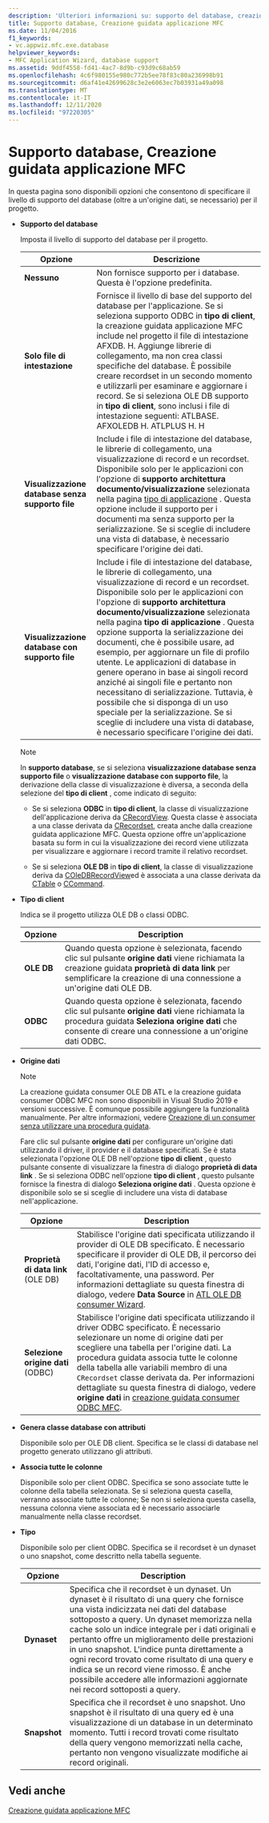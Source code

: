 ```yaml
---
description: 'Ulteriori informazioni su: supporto del database, creazione guidata applicazione MFC'
title: Supporto database, Creazione guidata applicazione MFC
ms.date: 11/04/2016
f1_keywords:
- vc.appwiz.mfc.exe.database
helpviewer_keywords:
- MFC Application Wizard, database support
ms.assetid: 9ddf4558-fd41-4ac7-8d9b-c93d9c68ab59
ms.openlocfilehash: 4c6f980155e980c772b5ee78f83c80a236998b91
ms.sourcegitcommit: d6af41e42699628c3e2e6063ec7b03931a49a098
ms.translationtype: MT
ms.contentlocale: it-IT
ms.lasthandoff: 12/11/2020
ms.locfileid: "97220305"
---
```

# <a name="database-support-mfc-application-wizard"></a>Supporto database, Creazione guidata applicazione MFC

In questa pagina sono disponibili opzioni che consentono di specificare il livello di supporto del database (oltre a un'origine dati, se necessario) per il progetto.

- **Supporto del database**

   Imposta il livello di supporto del database per il progetto.

   |Opzione|Descrizione|
   |------------|-----------------|
   |**Nessuno**|Non fornisce supporto per i database. Questa è l'opzione predefinita.|
   |**Solo file di intestazione**|Fornisce il livello di base del supporto del database per l'applicazione. Se si seleziona supporto ODBC in **tipo di client**, la creazione guidata applicazione MFC include nel progetto il file di intestazione AFXDB. H. Aggiunge librerie di collegamento, ma non crea classi specifiche del database. È possibile creare recordset in un secondo momento e utilizzarli per esaminare e aggiornare i record. Se si seleziona OLE DB supporto in **tipo di client**, sono inclusi i file di intestazione seguenti: ATLBASE. AFXOLEDB H. ATLPLUS H. H|
   |**Visualizzazione database senza supporto file**|Include i file di intestazione del database, le librerie di collegamento, una visualizzazione di record e un recordset. Disponibile solo per le applicazioni con l'opzione di **supporto architettura documento/visualizzazione** selezionata nella pagina [tipo di applicazione](../../mfc/reference/application-type-mfc-application-wizard.md) . Questa opzione include il supporto per i documenti ma senza supporto per la serializzazione. Se si sceglie di includere una vista di database, è necessario specificare l'origine dei dati.|
   |**Visualizzazione database con supporto file**|Include i file di intestazione del database, le librerie di collegamento, una visualizzazione di record e un recordset. Disponibile solo per le applicazioni con l'opzione di **supporto architettura documento/visualizzazione** selezionata nella pagina **tipo di applicazione** . Questa opzione supporta la serializzazione dei documenti, che è possibile usare, ad esempio, per aggiornare un file di profilo utente. Le applicazioni di database in genere operano in base ai singoli record anziché ai singoli file e pertanto non necessitano di serializzazione. Tuttavia, è possibile che si disponga di un uso speciale per la serializzazione. Se si sceglie di includere una vista di database, è necessario specificare l'origine dei dati.|

   > [!NOTE]
   > In **supporto database**, se si seleziona **visualizzazione database senza supporto file** o **visualizzazione database con supporto file**, la derivazione della classe di visualizzazione è diversa, a seconda della selezione del **tipo di client** , come indicato di seguito:

  - Se si seleziona **ODBC** in **tipo di client**, la classe di visualizzazione dell'applicazione deriva da [CRecordView](../../mfc/reference/crecordview-class.md). Questa classe è associata a una classe derivata da [CRecordset](../../mfc/reference/crecordset-class.md), creata anche dalla creazione guidata applicazione MFC. Questa opzione offre un'applicazione basata su form in cui la visualizzazione dei record viene utilizzata per visualizzare e aggiornare i record tramite il relativo recordset.

  - Se si seleziona **OLE DB** in **tipo di client**, la classe di visualizzazione deriva da [COleDBRecordView](../../mfc/reference/coledbrecordview-class.md)ed è associata a una classe derivata da [CTable](../../data/oledb/ctable-class.md) o [CCommand](../../data/oledb/ccommand-class.md).

- **Tipo di client**

   Indica se il progetto utilizza OLE DB o classi ODBC.

   |Opzione|Description|
   |------------|-----------------|
   |**OLE DB**|Quando questa opzione è selezionata, facendo clic sul pulsante **origine dati** viene richiamata la creazione guidata **proprietà di data link** per semplificare la creazione di una connessione a un'origine dati OLE DB.|
   |**ODBC**|Quando questa opzione è selezionata, facendo clic sul pulsante **origine dati** viene richiamata la procedura guidata **Seleziona origine dati** che consente di creare una connessione a un'origine dati ODBC.|

- **Origine dati**

   > [!NOTE]
   > La creazione guidata consumer OLE DB ATL e la creazione guidata consumer ODBC MFC non sono disponibili in Visual Studio 2019 e versioni successive. È comunque possibile aggiungere la funzionalità manualmente. Per altre informazioni, vedere [Creazione di un consumer senza utilizzare una procedura guidata](../../data/oledb/creating-a-consumer-without-using-a-wizard.md).

   Fare clic sul pulsante **origine dati** per configurare un'origine dati utilizzando il driver, il provider e il database specificati. Se è stata selezionata l'opzione OLE DB nell'opzione **tipo di client** , questo pulsante consente di visualizzare la finestra di dialogo **proprietà di data link** . Se si seleziona ODBC nell'opzione **tipo di client** , questo pulsante fornisce la finestra di dialogo **Seleziona origine dati** . Questa opzione è disponibile solo se si sceglie di includere una vista di database nell'applicazione.

   |Opzione|Description|
   |------------|-----------------|
   |**Proprietà di data link** (OLE DB)|Stabilisce l'origine dati specificata utilizzando il provider di OLE DB specificato. È necessario specificare il provider di OLE DB, il percorso dei dati, l'origine dati, l'ID di accesso e, facoltativamente, una password. Per informazioni dettagliate su questa finestra di dialogo, vedere **Data Source** in [ATL OLE DB consumer Wizard](../../atl/reference/atl-ole-db-consumer-wizard.md).|
   |**Selezione origine dati** (ODBC)|Stabilisce l'origine dati specificata utilizzando il driver ODBC specificato. È necessario selezionare un nome di origine dati per scegliere una tabella per l'origine dati. La procedura guidata associa tutte le colonne della tabella alle variabili membro di una `CRecordset` classe derivata da. Per informazioni dettagliate su questa finestra di dialogo, vedere **origine dati** in [creazione guidata consumer ODBC MFC](../../mfc/reference/mfc-odbc-consumer-wizard.md).|

- **Genera classe database con attributi**

   Disponibile solo per OLE DB client. Specifica se le classi di database nel progetto generato utilizzano gli attributi.

- **Associa tutte le colonne**

   Disponibile solo per client ODBC. Specifica se sono associate tutte le colonne della tabella selezionata. Se si seleziona questa casella, verranno associate tutte le colonne; Se non si seleziona questa casella, nessuna colonna viene associata ed è necessario associarle manualmente nella classe recordset.

- **Tipo**

   Disponibile solo per client ODBC. Specifica se il recordset è un dynaset o uno snapshot, come descritto nella tabella seguente.

   |Opzione|Description|
   |------------|-----------------|
   |**Dynaset**|Specifica che il recordset è un dynaset. Un dynaset è il risultato di una query che fornisce una vista indicizzata nei dati del database sottoposto a query. Un dynaset memorizza nella cache solo un indice integrale per i dati originali e pertanto offre un miglioramento delle prestazioni in uno snapshot. L'indice punta direttamente a ogni record trovato come risultato di una query e indica se un record viene rimosso. È anche possibile accedere alle informazioni aggiornate nei record sottoposti a query.|
   |**Snapshot**|Specifica che il recordset è uno snapshot. Uno snapshot è il risultato di una query ed è una visualizzazione di un database in un determinato momento. Tutti i record trovati come risultato della query vengono memorizzati nella cache, pertanto non vengono visualizzate modifiche ai record originali.|

## <a name="see-also"></a>Vedi anche

[Creazione guidata applicazione MFC](../../mfc/reference/mfc-application-wizard.md)
